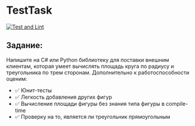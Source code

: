 # TestTask
[![Test and Lint](https://github.com/SanichMyshkin/TestTask/actions/workflows/pylint.yml/badge.svg)](https://github.com/SanichMyshkin/TestTask/actions/workflows/pylint.yml)
## Задание:

Напишите на C# или Python библиотеку для поставки внешним клиентам, которая умеет вычислять площадь круга по радиусу и треугольника по трем сторонам. Дополнительно к работоспособности оценим:

- ✅ Юнит-тесты
- ✅ Легкость добавления других фигур
- ✅ Вычисление площади фигуры без знания типа фигуры в compile-time
- ✅ Проверку на то, является ли треугольник прямоугольным